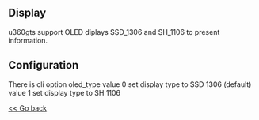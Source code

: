 ## Display

u360gts support OLED diplays SSD_1306 and SH_1106 to present information.



## Configuration

There is cli option oled_type
value 0 set display type to SSD 1306 (default)
value 1 set display type to SH 1106

[<< Go back](README.md)